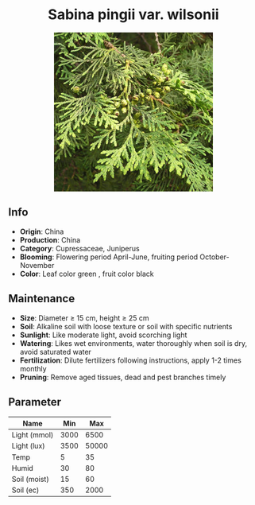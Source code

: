 <h1 align='center'>Sabina pingii var. wilsonii</h1>
<p align="center">
    <img 
        align='center'
        width='320'
        src="../images/sabina pingii var wilsonii.png" 
        alt='Sabina pingii var. wilsonii' />
</p>

## Info

 - **Origin**: China
 - **Production**: China
 - **Category**: Cupressaceae, Juniperus
 - **Blooming**: Flowering period April-June, fruiting period October-November
 - **Color**: Leaf color green , fruit color black

## Maintenance

 - **Size**: Diameter ≥ 15 cm, height ≥ 25 cm
 - **Soil**: Alkaline soil with loose texture or soil with specific nutrients
 - **Sunlight**: Like moderate light, avoid scorching light
 - **Watering**: Likes wet environments, water thoroughly when soil is dry, avoid saturated water
 - **Fertilization**: Dilute fertilizers following instructions, apply 1-2 times monthly
 - **Pruning**: Remove aged tissues, dead and pest branches timely

## Parameter

| Name         | Min  | Max   |
|--------------|------|-------|
| Light (mmol) | 3000 | 6500  |
| Light (lux)  | 3500 | 50000 |
| Temp         | 5    | 35    |
| Humid        | 30   | 80    |
| Soil (moist) | 15   | 60    |
| Soil (ec)    | 350  | 2000  |